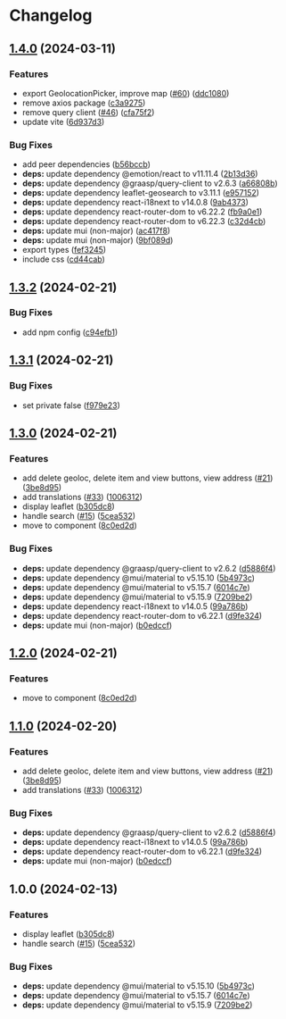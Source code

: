 # Changelog

## [1.4.0](https://github.com/graasp/graasp-map/compare/v1.3.2...v1.4.0) (2024-03-11)


### Features

* export GeolocationPicker, improve map ([#60](https://github.com/graasp/graasp-map/issues/60)) ([ddc1080](https://github.com/graasp/graasp-map/commit/ddc1080a92943439038f81e098f8cfdde9cb8f0f))
* remove axios package ([c3a9275](https://github.com/graasp/graasp-map/commit/c3a9275df4d7271a18e23368f6737bd1acedaba9))
* remove query client ([#46](https://github.com/graasp/graasp-map/issues/46)) ([cfa75f2](https://github.com/graasp/graasp-map/commit/cfa75f2d6a449a2e790d621e321c22b2576cdef2))
* update vite ([6d937d3](https://github.com/graasp/graasp-map/commit/6d937d3ae41f4a9c71b4624460df15b794819781))


### Bug Fixes

* add peer dependencies ([b56bccb](https://github.com/graasp/graasp-map/commit/b56bccbcb09c49bb5f824e6ae15afc85680dc73d))
* **deps:** update dependency @emotion/react to v11.11.4 ([2b13d36](https://github.com/graasp/graasp-map/commit/2b13d36dac28520729ef92f000df45db4cd7abc9))
* **deps:** update dependency @graasp/query-client to v2.6.3 ([a66808b](https://github.com/graasp/graasp-map/commit/a66808b79b9dc0102b1a8698bea60ae63242e58c))
* **deps:** update dependency leaflet-geosearch to v3.11.1 ([e957152](https://github.com/graasp/graasp-map/commit/e9571527bcdb1e54c7846fe981b1403639bc0b68))
* **deps:** update dependency react-i18next to v14.0.8 ([9ab4373](https://github.com/graasp/graasp-map/commit/9ab43733e8e0b221e642939479c9b379c51bac46))
* **deps:** update dependency react-router-dom to v6.22.2 ([fb9a0e1](https://github.com/graasp/graasp-map/commit/fb9a0e140409b2ac17c3fe6a71147c09cc71cd72))
* **deps:** update dependency react-router-dom to v6.22.3 ([c32d4cb](https://github.com/graasp/graasp-map/commit/c32d4cb6fc5e6e0b5e87bba8b551c29677549f20))
* **deps:** update mui (non-major) ([ac417f8](https://github.com/graasp/graasp-map/commit/ac417f8292aa43b856b80d62578c9705878545d4))
* **deps:** update mui (non-major) ([9bf089d](https://github.com/graasp/graasp-map/commit/9bf089d851dc38966c8668a36f509c2325f4b9af))
* export types ([fef3245](https://github.com/graasp/graasp-map/commit/fef324502b5adb8e4510b9691cc393a0f07a6cc5))
* include css ([cd44cab](https://github.com/graasp/graasp-map/commit/cd44cabeab26232541ae5d201b6181196a4980eb))

## [1.3.2](https://github.com/graasp/graasp-map/compare/v1.3.1...v1.3.2) (2024-02-21)


### Bug Fixes

* add npm config ([c94efb1](https://github.com/graasp/graasp-map/commit/c94efb107e412b629a88f665ddfa0a2331f7f3c8))

## [1.3.1](https://github.com/graasp/graasp-map/compare/v1.3.0...v1.3.1) (2024-02-21)


### Bug Fixes

* set private false ([f979e23](https://github.com/graasp/graasp-map/commit/f979e235ff423f9160b0876ce0e521a0b134958e))

## [1.3.0](https://github.com/graasp/graasp-map/compare/v1.2.0...v1.3.0) (2024-02-21)


### Features

* add delete geoloc, delete item and view buttons, view address ([#21](https://github.com/graasp/graasp-map/issues/21)) ([3be8d95](https://github.com/graasp/graasp-map/commit/3be8d957e84e81e21de5f613d8e0b81147198f93))
* add translations ([#33](https://github.com/graasp/graasp-map/issues/33)) ([1006312](https://github.com/graasp/graasp-map/commit/100631287c6c39e3a61894c6af6faa904f8ee745))
* display leaflet ([b305dc8](https://github.com/graasp/graasp-map/commit/b305dc846b1fb8f3096b6e8a5c67fdead69353ef))
* handle search ([#15](https://github.com/graasp/graasp-map/issues/15)) ([5cea532](https://github.com/graasp/graasp-map/commit/5cea532b066d0a0717479a9429737cf1c86bf0fb))
* move to component ([8c0ed2d](https://github.com/graasp/graasp-map/commit/8c0ed2df32dba45c4a60b4e8f4d704913e6cb8a0))


### Bug Fixes

* **deps:** update dependency @graasp/query-client to v2.6.2 ([d5886f4](https://github.com/graasp/graasp-map/commit/d5886f4c7e07166f3def3e666bbb8a772812e3d3))
* **deps:** update dependency @mui/material to v5.15.10 ([5b4973c](https://github.com/graasp/graasp-map/commit/5b4973c5a6b97a9f6564dd26aa107e915011aabb))
* **deps:** update dependency @mui/material to v5.15.7 ([6014c7e](https://github.com/graasp/graasp-map/commit/6014c7e1dcb66628f6b3db5b093dd20303424211))
* **deps:** update dependency @mui/material to v5.15.9 ([7209be2](https://github.com/graasp/graasp-map/commit/7209be2f4ca2cc4739a5e47d3e2be59b7af614b7))
* **deps:** update dependency react-i18next to v14.0.5 ([99a786b](https://github.com/graasp/graasp-map/commit/99a786bdf3701c59f4782f50db2bd2f7dfb49f31))
* **deps:** update dependency react-router-dom to v6.22.1 ([d9fe324](https://github.com/graasp/graasp-map/commit/d9fe324f3d7f56a19bb0188b1d3963244d6e906d))
* **deps:** update mui (non-major) ([b0edccf](https://github.com/graasp/graasp-map/commit/b0edccfff672f9fb8bbe3854476184a2f1f07404))

## [1.2.0](https://github.com/graasp/graasp-map/compare/v1.1.0...v1.2.0) (2024-02-21)


### Features

* move to component ([8c0ed2d](https://github.com/graasp/graasp-map/commit/8c0ed2df32dba45c4a60b4e8f4d704913e6cb8a0))

## [1.1.0](https://github.com/graasp/graasp-map/compare/v1.0.0...v1.1.0) (2024-02-20)


### Features

* add delete geoloc, delete item and view buttons, view address ([#21](https://github.com/graasp/graasp-map/issues/21)) ([3be8d95](https://github.com/graasp/graasp-map/commit/3be8d957e84e81e21de5f613d8e0b81147198f93))
* add translations ([#33](https://github.com/graasp/graasp-map/issues/33)) ([1006312](https://github.com/graasp/graasp-map/commit/100631287c6c39e3a61894c6af6faa904f8ee745))


### Bug Fixes

* **deps:** update dependency @graasp/query-client to v2.6.2 ([d5886f4](https://github.com/graasp/graasp-map/commit/d5886f4c7e07166f3def3e666bbb8a772812e3d3))
* **deps:** update dependency react-i18next to v14.0.5 ([99a786b](https://github.com/graasp/graasp-map/commit/99a786bdf3701c59f4782f50db2bd2f7dfb49f31))
* **deps:** update dependency react-router-dom to v6.22.1 ([d9fe324](https://github.com/graasp/graasp-map/commit/d9fe324f3d7f56a19bb0188b1d3963244d6e906d))
* **deps:** update mui (non-major) ([b0edccf](https://github.com/graasp/graasp-map/commit/b0edccfff672f9fb8bbe3854476184a2f1f07404))

## 1.0.0 (2024-02-13)


### Features

* display leaflet ([b305dc8](https://github.com/graasp/graasp-map/commit/b305dc846b1fb8f3096b6e8a5c67fdead69353ef))
* handle search ([#15](https://github.com/graasp/graasp-map/issues/15)) ([5cea532](https://github.com/graasp/graasp-map/commit/5cea532b066d0a0717479a9429737cf1c86bf0fb))


### Bug Fixes

* **deps:** update dependency @mui/material to v5.15.10 ([5b4973c](https://github.com/graasp/graasp-map/commit/5b4973c5a6b97a9f6564dd26aa107e915011aabb))
* **deps:** update dependency @mui/material to v5.15.7 ([6014c7e](https://github.com/graasp/graasp-map/commit/6014c7e1dcb66628f6b3db5b093dd20303424211))
* **deps:** update dependency @mui/material to v5.15.9 ([7209be2](https://github.com/graasp/graasp-map/commit/7209be2f4ca2cc4739a5e47d3e2be59b7af614b7))

